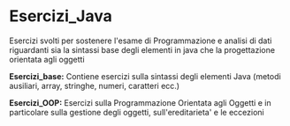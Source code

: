# Esercizi_Java

Esercizi svolti per sostenere l'esame di Programmazione e analisi di dati riguardanti sia la sintassi base degli elementi in java che la progettazione orientata agli oggetti 


**Esercizi_base:** Contiene esercizi sulla sintassi degli elementi Java (metodi ausiliari, array, stringhe, numeri, caratteri ecc.)

**Esercizi_OOP:** Esercizi sulla Programmazione Orientata agli Oggetti e in particolare  sulla gestione degli oggetti, sull'ereditarieta' e le eccezioni
